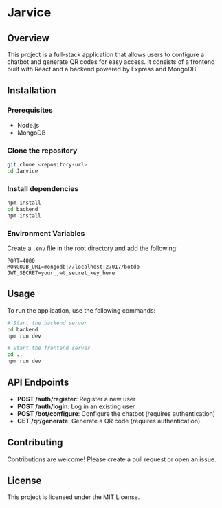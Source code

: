 # Jarvice

## Overview
This project is a full-stack application that allows users to configure a chatbot and generate QR codes for easy access. It consists of a frontend built with React and a backend powered by Express and MongoDB.

## Installation

### Prerequisites
- Node.js
- MongoDB

### Clone the repository
```bash
git clone <repository-url>
cd Jarvice
```

### Install dependencies
```bash
npm install
cd backend
npm install
```

### Environment Variables
Create a `.env` file in the root directory and add the following:
```
PORT=4000
MONGODB_URI=mongodb://localhost:27017/botdb
JWT_SECRET=your_jwt_secret_key_here
```

## Usage
To run the application, use the following commands:
```bash
# Start the backend server
cd backend
npm run dev

# Start the frontend server
cd ..
npm run dev
```

## API Endpoints
- **POST /auth/register**: Register a new user
- **POST /auth/login**: Log in an existing user
- **POST /bot/configure**: Configure the chatbot (requires authentication)
- **GET /qr/generate**: Generate a QR code (requires authentication)

## Contributing
Contributions are welcome! Please create a pull request or open an issue.

## License
This project is licensed under the MIT License.
